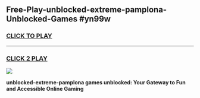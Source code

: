 
## Free-Play-unblocked-extreme-pamplona-Unblocked-Games #yn99w
<h3>
<a href="https://news.freeplayer.one?title=unblocked-extreme-pamplona&ref=8M">CLICK TO PLAY</a></h3>
<hr>

<h3>
<a href="https://news.freeplayer.one?title=unblocked-extreme-pamplona&ref=8M">CLICK 2 PLAY</a>
  
</h3>

<a href="https://news.freeplayer.one?title=unblocked-extreme-pamplona&ref=8M"><img src="https://clearcache.store/games.png"></a>


**unblocked-extreme-pamplona games unblocked: Your Gateway to Fun and Accessible Online Gaming**
